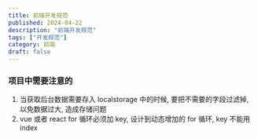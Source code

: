 ```yaml
---
title: 前端开发规范
published: 2024-04-22
description: "前端开发规范"
tags: ["开发规范"]
category: 前端
draft: false
---
```


### 项目中需要注意的
1. 当获取后台数据需要存入 localstorage 中的时候, 要把不需要的字段过滤掉, 以免数据过大, 造成存储问题
2. vue 或者 react for 循环必须加 key, 设计到动态增加的 for 循环, key 不能用 index